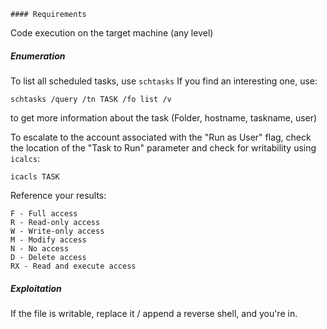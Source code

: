 	#### Requirements
Code execution on the target machine (any level)

##### Enumeration
To list all scheduled tasks, use `schtasks`
If you find an interesting one, use:
```
schtasks /query /tn TASK /fo list /v
```
to get more information about the task (Folder, hostname, taskname, user)

To escalate to the account associated with the "Run as User" flag, check the location of the "Task to Run" parameter and check for writability using `icalcs`:
```
icacls TASK
```
Reference your results:
```
F - Full access
R - Read-only access
W - Write-only access
M - Modify access
N - No access
D - Delete access
RX - Read and execute access
```

##### Exploitation
If the file is writable, replace it / append a reverse shell, and you're in.